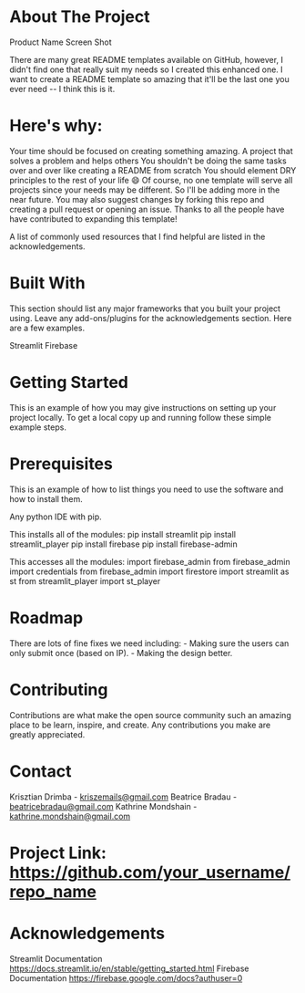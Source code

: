 # About The Project
Product Name Screen Shot

There are many great README templates available on GitHub, however, I didn't find one that really suit my needs so I created this enhanced one. I want to create a README template so amazing that it'll be the last one you ever need -- I think this is it.

# Here's why:

Your time should be focused on creating something amazing. A project that solves a problem and helps others
You shouldn't be doing the same tasks over and over like creating a README from scratch
You should element DRY principles to the rest of your life 😄
Of course, no one template will serve all projects since your needs may be different. So I'll be adding more in the near future. You may also suggest changes by forking this repo and creating a pull request or opening an issue. Thanks to all the people have have contributed to expanding this template!

A list of commonly used resources that I find helpful are listed in the acknowledgements.

# Built With
This section should list any major frameworks that you built your project using. Leave any add-ons/plugins for the acknowledgements section. Here are a few examples.

Streamlit
Firebase

# Getting Started
This is an example of how you may give instructions on setting up your project locally. To get a local copy up and running follow these simple example steps.

# Prerequisites
This is an example of how to list things you need to use the software and how to install them.

Any python IDE with pip.

This installs all of the modules:
pip install streamlit
pip install streamlit_player
pip install firebase
pip install firebase-admin

This accesses all the modules:
import firebase_admin
from firebase_admin import credentials
from firebase_admin import firestore
import streamlit as st
from streamlit_player import st_player


# Roadmap
There are lots of fine fixes we need including: - Making sure the users can only submit once (based on IP).  - Making the design better.

# Contributing
Contributions are what make the open source community such an amazing place to be learn, inspire, and create. Any contributions you make are greatly appreciated.


# Contact
Krisztian Drimba - kriszemails@gmail.com
Beatrice Bradau - beatricebradau@gmail.com
Kathrine Mondshain - kathrine.mondshain@gmail.com

# Project Link: https://github.com/your_username/repo_name

# Acknowledgements
Streamlit Documentation https://docs.streamlit.io/en/stable/getting_started.html
Firebase Documentation https://firebase.google.com/docs?authuser=0
